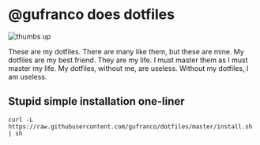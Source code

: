 # @gufranco does dotfiles

![thumbs up](thumbs-up/thumbs-up.gif)

These are my dotfiles. There are many like them, but these are mine. My dotfiles
are my best friend. They are my life. I must master them as I must master my
life. My dotfiles, without me, are useless. Without my dotfiles, I am useless.

## Stupid simple installation one-liner

```shell
curl -L https://raw.githubusercontent.com/gufranco/dotfiles/master/install.sh | sh
```
